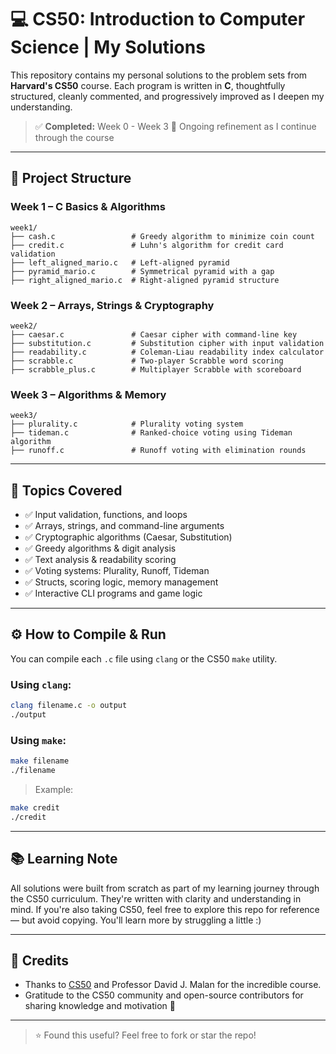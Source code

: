 # 💻 CS50: Introduction to Computer Science | My Solutions

This repository contains my personal solutions to the problem sets from **Harvard's CS50** course. Each program is written in **C**, thoughtfully structured, cleanly commented, and progressively improved as I deepen my understanding.

> ✅ **Completed:** Week 0 - Week 3
> 🔄 Ongoing refinement as I continue through the course

---

## 📁 Project Structure

### Week 1 – C Basics & Algorithms

```
week1/
├── cash.c                 # Greedy algorithm to minimize coin count
├── credit.c               # Luhn's algorithm for credit card validation
├── left_aligned_mario.c   # Left-aligned pyramid
├── pyramid_mario.c        # Symmetrical pyramid with a gap
├── right_aligned_mario.c  # Right-aligned pyramid structure
```

### Week 2 – Arrays, Strings & Cryptography

```
week2/
├── caesar.c               # Caesar cipher with command-line key
├── substitution.c         # Substitution cipher with input validation
├── readability.c          # Coleman-Liau readability index calculator
├── scrabble.c             # Two-player Scrabble word scoring
├── scrabble_plus.c        # Multiplayer Scrabble with scoreboard
```

### Week 3 – Algorithms & Memory

```
week3/
├── plurality.c            # Plurality voting system
├── tideman.c              # Ranked-choice voting using Tideman algorithm
├── runoff.c               # Runoff voting with elimination rounds
```

---

## 🧠 Topics Covered

* ✅ Input validation, functions, and loops
* ✅ Arrays, strings, and command-line arguments
* ✅ Cryptographic algorithms (Caesar, Substitution)
* ✅ Greedy algorithms & digit analysis
* ✅ Text analysis & readability scoring
* ✅ Voting systems: Plurality, Runoff, Tideman
* ✅ Structs, scoring logic, memory management
* ✅ Interactive CLI programs and game logic

---

## ⚙️ How to Compile & Run

You can compile each `.c` file using `clang` or the CS50 `make` utility.

### Using `clang`:

```bash
clang filename.c -o output
./output
```

### Using `make`:

```bash
make filename
./filename
```

> Example:

```bash
make credit
./credit
```

---

## 📚 Learning Note

All solutions were built from scratch as part of my learning journey through the CS50 curriculum. They're written with clarity and understanding in mind. If you're also taking CS50, feel free to explore this repo for reference — but avoid copying. You'll learn more by struggling a little :)

---

## 🙌 Credits

* Thanks to [CS50](https://cs50.harvard.edu) and Professor David J. Malan for the incredible course.
* Gratitude to the CS50 community and open-source contributors for sharing knowledge and motivation 🙏

---

> ⭐️ Found this useful? Feel free to fork or star the repo!

